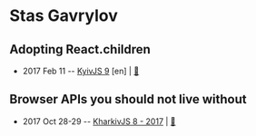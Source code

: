# Stas Gavrylov

## Adopting React.children
- 2017 Feb 11 -- [KyivJS 9](https://www.youtube.com/watch?v=4-U2sEMPMR0&list=PLxw9RJPDS60rSfHr_srQ2xgqBgjeYBUhe&index=5) [en] | [:notebook:](http://slides.com/stasgavrylov/deck/fullscreen#/)  
## Browser APIs you should not live without
- 2017 Oct 28-29 -- [KharkivJS 8 - 2017](https://www.youtube.com/watch?v=R4J2-ubrgxs)  | [:notebook:](https://slides.com/stasgavrylov/apis-ru/#/)  
